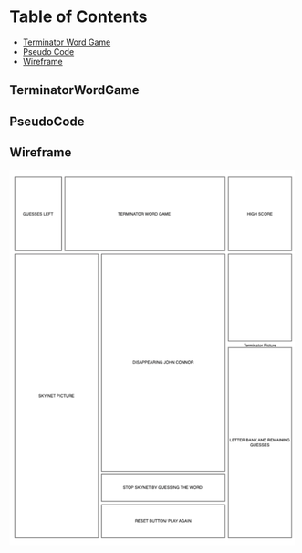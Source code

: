 # Table of Contents
- [Terminator Word Game ](#TerminatorWordGame)
- [Pseudo Code](#PseudoCode)
- [Wireframe](#Wireframe)



## TerminatorWordGame





## PseudoCode




## Wireframe


<img src="/assets/Wireframe.png" alt="Wireframe" width="500"/>

